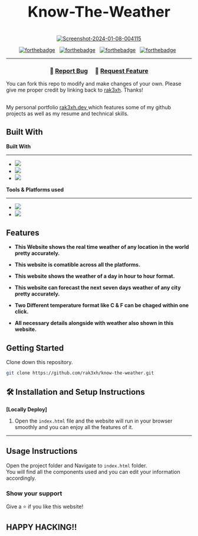 ##

<h1 align="center" style="font-size:40px;">
 <p> Know-The-Weather</p> 
  
</h1>

<p align="center"><a href=""><img src="https://i.ibb.co/kq41XGM/Screenshot-2024-01-08-004115.png" alt="Screenshot-2024-01-08-004115" border="0"></a></p>

<div align="center">

[![forthebadge](https://forthebadge.com/images/badges/uses-html.svg)](https://forthebadge.com) &nbsp;
[![forthebadge](https://forthebadge.com/images/badges/uses-css.svg)](https://forthebadge.com) &nbsp;
[![forthebadge](https://forthebadge.com/images/badges/made-with-javascript.svg)](https://forthebadge.com) &nbsp;
[![forthebadge](https://forthebadge.com/images/badges/open-source.svg)](https://forthebadge.com) &nbsp;

</div>

---

<h3 align="center">
    🔹
    <a href="https://github.com/rak3xh/know-the-weather/issues">Report Bug</a> &nbsp; &nbsp;
    🔹
    <a href="https://github.com/rak3xh/know-the-weather/issues">Request Feature</a>
</h3>

You can fork this repo to modify and make changes of your own. Please give me proper credit by linking back to [rak3xh](https://github.com/rak3xh/know-the-weather). Thanks!

##

My personal portfolio <a href="https://rak3xh-portfolio.vercel.app/" target="_blank"> rak3xh.dev </a> which features some of my github projects as well as my resume and technical skills.<br/>

## Built With

**Built With**

---

- <img src="https://img.shields.io/badge/html5-%23E34F26.svg?&style=for-the-badge&logo=html5&logoColor=white" />
- <img src="https://img.shields.io/badge/css3-%231572B6.svg?&style=for-the-badge&logo=css3&logoColor=white" />
- <img src="https://img.shields.io/badge/javascript-%23F7DF1E.svg?&style=for-the-badge&logo=javascript&logoColor=black" />

**Tools & Platforms used**

---

- <img src="https://img.shields.io/badge/visual%20studio%20code-%23007ACC.svg?&style=for-the-badge&logo=visual%20studio%20code&logoColor=white" />
- <img src="https://img.shields.io/badge/vercel-%23000000.svg?&style=for-the-badge&logo=vercel&logoColor=white" />

## Features

- **This Website shows the real time weather of any location in the world pretty accurately.**

- **This website is comatible across all the platforms.**

- **This website shows the weather of a day in hour to hour format.**

- **This website can forecast the next seven days weather of any city pretty accurately.**

- **Two Different temperature format like C & F can be chaged within one click.**

- **All necessary details alongside with weather also shown in this website.**

## Getting Started

Clone down this repository. <br>

```bash
git clone https://github.com/rak3xh/know-the-weather.git
```

## 🛠 Installation and Setup Instructions

**<p>[Locally Deploy]</p>**

1. Open the `index.html` file and the website will run in your browser smoothly and you can enjoy all the features of it.

---

## Usage Instructions

Open the project folder and Navigate to `index.html` folder. <br/>
You will find all the components used and you can edit your information accordingly.

### Show your support

Give a ⭐ if you like this website!

## HAPPY HACKING!!
